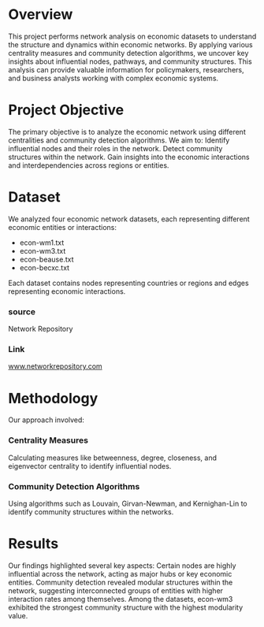 # Overview
This project performs network analysis on economic datasets to understand the structure and dynamics within economic networks. By applying various centrality measures and community detection algorithms, we uncover key insights about influential nodes, pathways, and community structures. This analysis can provide valuable information for policymakers, researchers, and business analysts working with complex economic systems.
# Project Objective
The primary objective is to analyze the economic network using different centralities and community detection algorithms. 
We aim to:
  Identify influential nodes and their roles in the network.
  Detect community structures within the network.
  Gain insights into the economic interactions and interdependencies across regions or entities.
# Dataset
We analyzed four economic network datasets, each representing different economic entities or interactions:
- econ-wm1.txt
- econ-wm3.txt
- econ-beause.txt
- econ-becxc.txt

Each dataset contains nodes representing countries or regions and edges representing economic interactions.
### source
Network Repository
### Link
www.networkrepository.com
# Methodology
Our approach involved:
### Centrality Measures
Calculating measures like betweenness, degree, closeness, and eigenvector centrality to identify influential nodes.
### Community Detection Algorithms
Using algorithms such as Louvain, Girvan-Newman, and Kernighan-Lin to identify community structures within the networks.
# Results
Our findings highlighted several key aspects:
  Certain nodes are highly influential across the network, acting as major hubs or key economic entities.
  Community detection revealed modular structures within the network, suggesting interconnected groups of entities with higher interaction rates among themselves.
  Among the datasets, econ-wm3 exhibited the strongest community structure with the highest modularity value.
